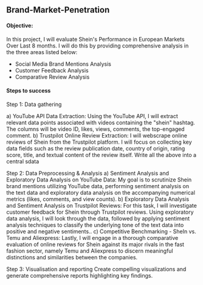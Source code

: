 ## Brand-Market-Penetration

#### Objective:

In this project, I will evaluate Shein's Performance in European Markets Over Last 8 months. I will do this by providing comprehensive analysis in the three areas listed below:

* Social Media Brand Mentions Analysis
* Customer Feedback Analysis
* Comparative Review Analysis

#### Steps to success

Step 1: Data gathering

a) YouTube API Data Extraction: Using the YouTube API, I will extract relevant data points associated with videos containing the "shein" hashtag. The columns will be video ID, likes, views, comments, the top-engaged comment.
b) Trustpilot Online Review Extraction: I will webscrape online reviews of Shein from the Trustpilot platform. I will focus on collecting key data fields such as the review publication date, country of origin, rating score, title, and textual content of the review itself.
Write all the above into a central sdata


Step 2: Data Preprocessing & Analysis
a) Sentiment Analysis and Exploratory Data Analysis on YouTube Data: My goal is to scrutinize Shein brand mentions utilizing YouTube data, performing sentiment analysis on the text data and exploratory data analysis on the accompanying numerical metrics (likes, comments, and view counts).
b) Exploratory Data Analysis and Sentiment Analysis on Trustpilot Reviews: For this task, I will investigate customer feedback for Shein through Trustpilot reviews. Using exploratory data analysis, I will look through the data, followed by applying sentiment analysis techniques to classify the underlying tone of the text data into positive and negative sentiments..
c) Competitive Benchmarking - SheIn vs. Temu and Aliexpress: Lastly, I will engage in a thorough comparative evaluation of online reviews for Shein against its major rivals in the fast fashion sector, namely Temu and Aliexpress to discern meaningful distinctions and similarities between the companies.


Step 3: Visualisation and reporting
Create compelling visualizations and generate comprehensive reports highlighting key findings.
